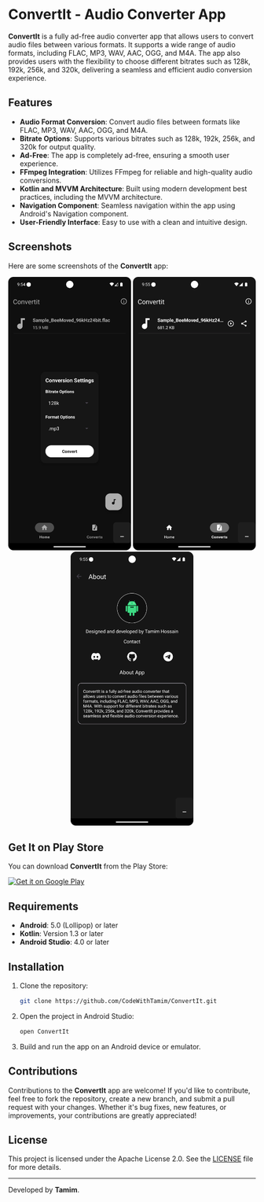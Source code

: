 
# ConvertIt - Audio Converter App

**ConvertIt** is a fully ad-free audio converter app that allows users to convert audio files between various formats. It supports a wide range of audio formats, including FLAC, MP3, WAV, AAC, OGG, and M4A. The app also provides users with the flexibility to choose different bitrates such as 128k, 192k, 256k, and 320k, delivering a seamless and efficient audio conversion experience.

## Features

- **Audio Format Conversion**: Convert audio files between formats like FLAC, MP3, WAV, AAC, OGG, and M4A.
- **Bitrate Options**: Supports various bitrates such as 128k, 192k, 256k, and 320k for output quality.
- **Ad-Free**: The app is completely ad-free, ensuring a smooth user experience.
- **FFmpeg Integration**: Utilizes FFmpeg for reliable and high-quality audio conversions.
- **Kotlin and MVVM Architecture**: Built using modern development best practices, including the MVVM architecture.
- **Navigation Component**: Seamless navigation within the app using Android's Navigation component.
- **User-Friendly Interface**: Easy to use with a clean and intuitive design.

## Screenshots

Here are some screenshots of the **ConvertIt** app:

<p align="center">
  <img src="images/img1.png" alt="Screenshot 1" width="250"/>
  <img src="images/img2.png" alt="Screenshot 2" width="250"/>
  <img src="images/img3.png" alt="Screenshot 3" width="250"/>
</p>

## Get It on Play Store

You can download **ConvertIt** from the Play Store:

<p align="left">
  <a href="https://play.google.com/store/apps/details?id=com.nasahacker.convertit" target="_blank">
    <img alt="Get it on Google Play" src="https://upload.wikimedia.org/wikipedia/commons/7/78/Google_Play_Store_badge_EN.svg" width="200"/>
  </a>
</p>

## Requirements

- **Android**: 5.0 (Lollipop) or later
- **Kotlin**: Version 1.3 or later
- **Android Studio**: 4.0 or later

## Installation

1. Clone the repository:
    ```bash
    git clone https://github.com/CodeWithTamim/ConvertIt.git
    ```

2. Open the project in Android Studio:
    ```bash
    open ConvertIt
    ```

3. Build and run the app on an Android device or emulator.

## Contributions

Contributions to the **ConvertIt** app are welcome! If you'd like to contribute, feel free to fork the repository, create a new branch, and submit a pull request with your changes. Whether it's bug fixes, new features, or improvements, your contributions are greatly appreciated!

## License

This project is licensed under the Apache License 2.0. See the [LICENSE](LICENSE_Apache2.0.md) file for more details.

---

Developed by **Tamim**.
